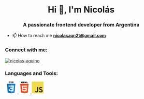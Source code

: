 <img class="aligncenter" alt="" src="https://user-images.githubusercontent.com/129024139/232181287-1a169bcd-610d-43d2-933f-9bc72346ba23.gif" />

<h1 align="center">Hi 👋, I'm Nicolás</h1>
<h3 align="center">A passionate frontend developer from Argentina</h3>

- 📫 How to reach me **nicolasaqn2t@gmail.com**

<h3 align="left">Connect with me:</h3>
<p align="left">
<a href="https://linkedin.com/in/nicolas-aquino" target="blank"><img align="center" src="https://raw.githubusercontent.com/rahuldkjain/github-profile-readme-generator/master/src/images/icons/Social/linked-in-alt.svg" alt="nicolas-aquino" height="30" width="40" /></a>
</p>

<h3 align="left">Languages and Tools:</h3>
<p align="left"> <a href="https://www.w3schools.com/css/" target="_blank" rel="noreferrer"> <img src="https://raw.githubusercontent.com/devicons/devicon/master/icons/css3/css3-original-wordmark.svg" alt="css3" width="40" height="40"/> </a> <a href="https://www.w3.org/html/" target="_blank" rel="noreferrer"> <img src="https://raw.githubusercontent.com/devicons/devicon/master/icons/html5/html5-original-wordmark.svg" alt="html5" width="40" height="40"/> </a> <a href="https://developer.mozilla.org/en-US/docs/Web/JavaScript" target="_blank" rel="noreferrer"> <img src="https://raw.githubusercontent.com/devicons/devicon/master/icons/javascript/javascript-original.svg" alt="javascript" width="40" height="40"/> </a> </p>
